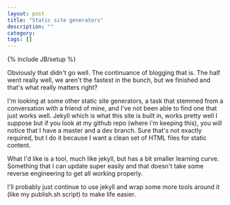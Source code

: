 ```yaml
---
layout: post
title: "Static site generators"
description: ""
category: 
tags: []
---
```

{% include JB/setup %}

Obviously that didn't go well. The continuance of blogging that is. The half
went really well, we aren't the fastest in the bunch, but we finished and
that's what really matters right?

I'm looking at some other static site generators, a task that stemmed from a
conversation with a friend of mine, and I've not been able to find one that
just works well. Jekyll which is what this site is
built in, works pretty well I suppose but if you look at my github repo (where
i'm keeping this), you will notice that I have a master and a dev branch. Sure
that's not exactly required, but I do it because I want a clean set of HTML
files for static content.

What I'd like is a tool, much like jekyll, but has a bit smaller learning
curve. Something that I can update super easily and that doesn't take some
reverse engineering to get all working properly. 

I'll probably just continue to use jekyll and wrap some more tools around it
(like my publish.sh script) to make life easier.
